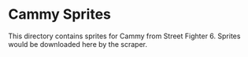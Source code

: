 # Cammy Sprites

This directory contains sprites for Cammy from Street Fighter 6.
Sprites would be downloaded here by the scraper.
